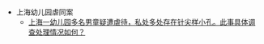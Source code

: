 ## 
* 上海幼儿园虐同案
  * [上海一幼儿园多名男童疑遭虐待，私处多处存在针尖样小孔。此事具体调查处理情况如何？](https://www.zhihu.com/question/622002326/answer/3210881749)